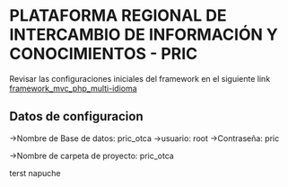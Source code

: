 # PLATAFORMA REGIONAL DE INTERCAMBIO DE INFORMACIÓN Y CONOCIMIENTOS - PRIC

Revisar las configuraciones iniciales del framework en el siguiente link [framework_mvc_php_multi-idioma](https://github.com/vicercavi/framework_mvc_php_multi-idioma)

## Datos de configuracion
->Nombre de Base de datos: pric_otca
->usuario: root
->Contraseña: pric

->Nombre de carpeta de proyecto: pric_otca

terst napuche

